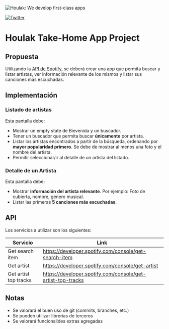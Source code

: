 ![Houlak: We develop first-class apps](https://houlak.com/assets/images/logos/hk-logo-color.svg)

[![Twitter](https://img.shields.io/badge/twitter-@houlakdev-blue.svg?style=flat-square)](https://twitter.com/houlakdev)

# Houlak Take-Home App Project

## Propuesta

Utilizando la [API de Spotify](https://developer.spotify.com/documentation/web-api/), se deberá crear una app que permita buscar y listar artistas, ver información relevante de los mismos y listar sus canciones más escuchadas. 

## Implementación
### Listado de artistas
Esta pantalla debe:
 - Mostrar un empty state de Bievenida y un buscador.
 - Tener un buscador que permita buscar **únicamente** por artista.
 - Listar los artistas encontrados a partir de la búsqueda, ordenando por **mayor popularidad primero**. Se debe de mostrar al menos una foto y el nombre del artista.
 - Permitir seleccionar/ir al detalle de un artista del listado.

### Detalle de un Artista
Esta pantalla debe:
- Mostrar **información del artista relevante**. Por ejemplo: Foto de cubierta, nombre, género musical.
- Listar las primeras **5 canciones más escuchadas**.

## API
Los servicios a utilizar son los siguientes:

| Servicio | Link |
| ------ | ------ |
| Get search item | https://developer.spotify.com/console/get-search-item |
| Get artist | https://developer.spotify.com/console/get-artist|
| Get artist top tracks | https://developer.spotify.com/console/get-artist-top-tracks |

## Notas
- Se valorará el buen uso de git (commits, branches, etc.)
- Se pueden utilizar librerías de terceros
- Se valorará funcionalides extras agregadas
